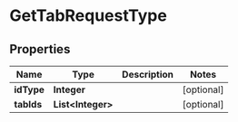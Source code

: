 

# GetTabRequestType


## Properties

Name | Type | Description | Notes
------------ | ------------- | ------------- | -------------
**idType** | **Integer** |  |  [optional]
**tabIds** | **List&lt;Integer&gt;** |  |  [optional]



